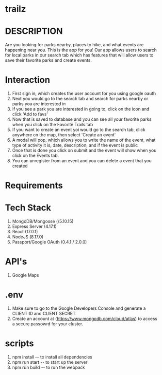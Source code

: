# trailz

# DESCRIPTION
Are you looking for parks nearby, places to hike, and what events are happening near you. This is the app for you! Our app allows users to search for local parks in our search tab which has features that will allow users to save their favorite parks and create events. 

# Interaction 
1. First sign in, which creates the user account for you using google oauth
2. Next you would go to the search tab and search for parks nearby or parks you are interested in
3. If you see a park you are interested in going to, click on the icon and click 'Add to favs'
4. Now that is saved to database and you can see all your favorite parks when you click on the Favorite Trails tab
5. If you want to create an event yoi would go to the search tab, click anywhere on the map, then select 'Create an event'
6. A modal will pop, which allows you to write the name of the event, what type of activity it is, date, description, and if the event is public
7. Once that is done you click on submit and the event will show when you click on the Events tab.
8. You can unregister from an event and you can delete a event that you created

# Requirements

# Tech Stack
1. MongoDB/Mongoose (/5.10.15)
2. Express Server (4.17.1)
3. React (17.0.1)
4. NodeJS (8.17.0)
5. Passport/Google OAuth (0.4.1 / 2.0.0)

# API's
1. Google Maps

# .env
1. Make sure to go to the Google Developers Console and generate a CLIENT ID and CLIENT SECRET.
2. Create an account at (https://www.mongodb.com/cloud/atlas) to access a secure passowrd for your cluster. 

# scripts
1. npm install -- to install all dependencies
2. npm run start -- to start up the server
3. npm run build -- to run the webpack






